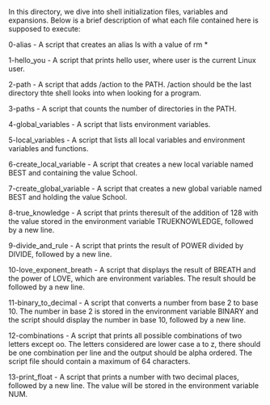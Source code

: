 In this directory, we dive into shell initialization files, variables and expansions.
Below is a brief description of what each file contained here is supposed to execute:

0-alias - A script that creates an alias ls with a value of rm *

1-hello_you - A script that prints hello user, where user is the current Linux user.

2-path - A script that adds /action to the PATH. /action should be the last directory thte shell looks into when looking for a program.

3-paths - A script that counts the number of directories in the PATH.

4-global_variables - A script that lists environment variables.

5-local_variables - A script that lists all local variables and environment variables and functions.

6-create_local_variable - A script that creates a new local variable named BEST and containing the value School.

7-create_global_variable - A script that creates a new global variable named BEST and holding the value School.

8-true_knowledge - A script that prints theresult of the addition of 128 with the value stored in the environment variable TRUEKNOWLEDGE, followed by a new line.

9-divide_and_rule - A script that prints the result of POWER divided by DIVIDE, followed by a new line.

10-love_exponent_breath - A script that displays the result of BREATH and the power of LOVE, which are environment variables. The result should be followed by a new line.

11-binary_to_decimal - A script that converts a number from base 2 to base 10. The number in base 2 is stored in the environment variable BINARY and the script should display the number in base 10, followed by a new line.

12-combinations - A script that prints all possible combinations of two letters except oo. The letters considered are lower case a to z, there should be one combination per line and the output should be alpha ordered. The script file should contain a maximum of 64 characters.

13-print_float - A script that prints a number with two decimal places, followed by a new line. The value will be stored in the environment variable NUM.
